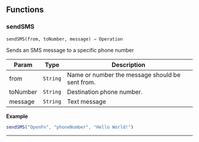 

## Functions
### sendSMS

<p><code>sendSMS(from, toNumber, message) ⇒ Operation</code></p>

Sends an SMS message to a specific phone number


| Param | Type | Description |
| --- | --- | --- |
| from | <code>String</code> | Name or number the message should be sent from. |
| toNumber | <code>String</code> | Destination phone number. |
| message | <code>String</code> | Text message |

**Example**
```js
sendSMS("OpenFn", "phoneNumber", "Hello World!")
```

* * *


